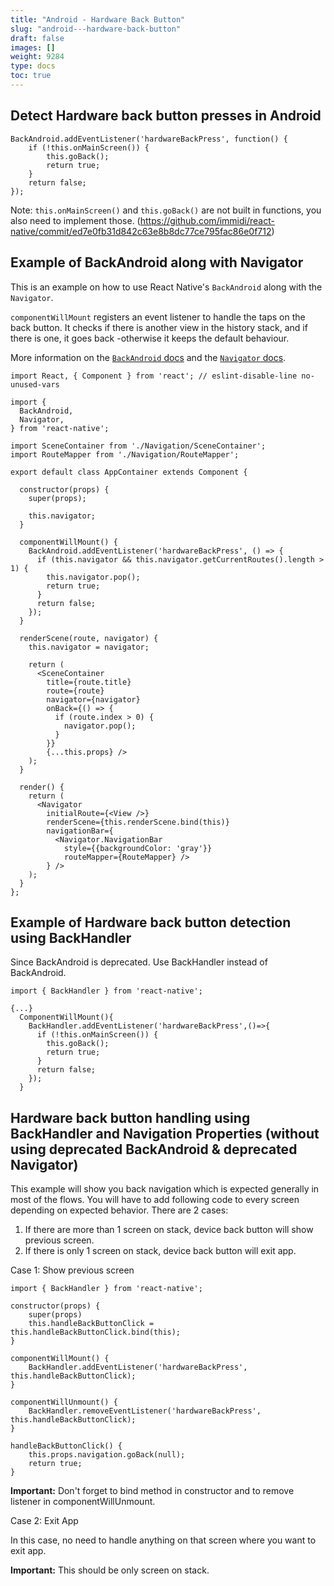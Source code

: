 ```yaml
---
title: "Android - Hardware Back Button"
slug: "android---hardware-back-button"
draft: false
images: []
weight: 9284
type: docs
toc: true
---
```


## Detect Hardware back button presses in Android
    BackAndroid.addEventListener('hardwareBackPress', function() {
        if (!this.onMainScreen()) {
            this.goBack();
            return true;
        }
        return false;
    });

Note: `this.onMainScreen()` and `this.goBack()` are not built in functions, you also need to implement those.
(https://github.com/immidi/react-native/commit/ed7e0fb31d842c63e8b8dc77ce795fac86e0f712)

## Example of BackAndroid along with Navigator
This is an example on how to use React Native's `BackAndroid` along with the `Navigator`.

`componentWillMount` registers an event listener to handle the taps on the back button. It checks if there is another view in the history stack, and if there is one, it goes back -otherwise it keeps the default behaviour.

More information on the [`BackAndroid` docs](https://facebook.github.io/react-native/docs/backandroid.html) and the [`Navigator` docs](https://facebook.github.io/react-native/docs/navigator.html).

    import React, { Component } from 'react'; // eslint-disable-line no-unused-vars
    
    import {
      BackAndroid,
      Navigator,
    } from 'react-native';
    
    import SceneContainer from './Navigation/SceneContainer';
    import RouteMapper from './Navigation/RouteMapper';
    
    export default class AppContainer extends Component {
    
      constructor(props) {
        super(props);
    
        this.navigator;
      }
    
      componentWillMount() {
        BackAndroid.addEventListener('hardwareBackPress', () => {
          if (this.navigator && this.navigator.getCurrentRoutes().length > 1) {
            this.navigator.pop();
            return true;
          }
          return false;
        });
      }
    
      renderScene(route, navigator) {
        this.navigator = navigator;
    
        return (
          <SceneContainer
            title={route.title}
            route={route}
            navigator={navigator}
            onBack={() => {
              if (route.index > 0) {
                navigator.pop();
              }
            }}
            {...this.props} />
        );
      }
    
      render() {
        return (
          <Navigator
            initialRoute={<View />}
            renderScene={this.renderScene.bind(this)}
            navigationBar={
              <Navigator.NavigationBar
                style={{backgroundColor: 'gray'}}
                routeMapper={RouteMapper} />
            } />
        );
      }
    };

## Example of Hardware back button detection using BackHandler
Since BackAndroid is deprecated. Use BackHandler instead of BackAndroid.

    import { BackHandler } from 'react-native';
    
    {...}
      ComponentWillMount(){
        BackHandler.addEventListener('hardwareBackPress',()=>{   
          if (!this.onMainScreen()) {
            this.goBack();
            return true;
          }
          return false;
        });
      }    


## Hardware back button handling using BackHandler and Navigation Properties (without using deprecated BackAndroid & deprecated Navigator)
This example will show you back navigation which is expected generally in most of the flows. You will have to add following code to every screen depending on expected behavior. There are 2 cases:
 1. If there are more than 1 screen on stack, device back button will show previous screen. 
 2. If there is only 1 screen on stack, device back button will exit app.

Case 1: Show previous screen

    import { BackHandler } from 'react-native';
    
    constructor(props) {
        super(props)
        this.handleBackButtonClick = this.handleBackButtonClick.bind(this);
    }

    componentWillMount() {
        BackHandler.addEventListener('hardwareBackPress', this.handleBackButtonClick);
    }

    componentWillUnmount() {
        BackHandler.removeEventListener('hardwareBackPress', this.handleBackButtonClick);
    }

    handleBackButtonClick() {
        this.props.navigation.goBack(null);
        return true;
    }
    
**Important:** Don't forget to bind method in constructor and to remove listener in componentWillUnmount.

Case 2: Exit App

In this case, no need to handle anything on that screen where you want to exit app.

**Important:** This should be only screen on stack.

